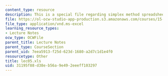 ```yaml
---
content_type: resource
description: This is a special file regarding simplex method spreadsheets.
file: https://ol-ocw-studio-app-production.s3.amazonaws.com/courses/15-053-optimization-methods-in-management-science-spring-2013/31195f88d38eb56a9e492eeeff103297_lec05.xls
file_type: application/vnd.ms-excel
learning_resource_types:
- Lecture Notes
ocw_type: OCWFile
parent_title: Lecture Notes
parent_type: CourseSection
parent_uid: 7eea5913-f25d-623d-1680-a2d7c1d1e4f0
resourcetype: Other
title: lec05.xls
uid: 31195f88-d38e-b56a-9e49-2eeeff103297
---
```

